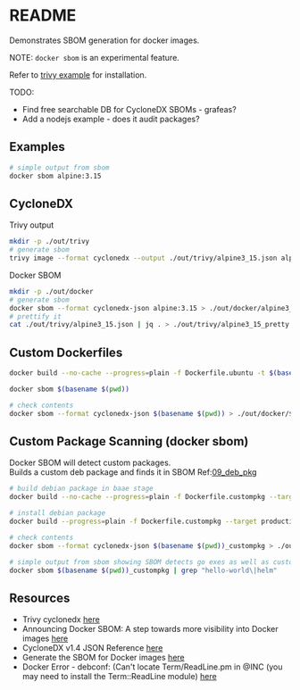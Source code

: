 # README

Demonstrates SBOM generation for docker images.  

NOTE: `docker sbom` is an experimental feature.  

Refer to [trivy example](../48_trivy/README.md) for installation.  

TODO:

* Find free searchable DB for CycloneDX SBOMs - grafeas?  
* Add a nodejs example - does it audit packages?  

## Examples

```sh
# simple output from sbom
docker sbom alpine:3.15
```

## CycloneDX

Trivy output  

```sh
mkdir -p ./out/trivy
# generate sbom
trivy image --format cyclonedx --output ./out/trivy/alpine3_15.json alpine:3.15
```

Docker SBOM  

```sh
mkdir -p ./out/docker
# generate sbom
docker sbom --format cyclonedx-json alpine:3.15 > ./out/docker/alpine3_15.json
# prettify it
cat ./out/trivy/alpine3_15.json | jq . > ./out/trivy/alpine3_15_pretty.json
```

## Custom Dockerfiles

```sh
docker build --no-cache --progress=plain -f Dockerfile.ubuntu -t $(basename $(pwd)) .

docker sbom $(basename $(pwd))

# check contents
docker sbom --format cyclonedx-json $(basename $(pwd)) > ./out/docker/$(basename $(pwd)).json
```

## Custom Package Scanning (docker sbom)

Docker SBOM will detect custom packages.  
Builds a custom deb package and finds it in SBOM Ref:[09_deb_pkg](https://github.com/chrisguest75/shell_examples/tree/master/09_deb_pkg)  


```sh
# build debian package in baae stage 
docker build --no-cache --progress=plain -f Dockerfile.custompkg --target builder -t $(basename $(pwd))_custompkg .

# install debian package
docker build --progress=plain -f Dockerfile.custompkg --target production -t $(basename $(pwd))_custompkg .

# check contents
docker sbom --format cyclonedx-json $(basename $(pwd))_custompkg > ./out/docker/$(basename $(pwd))_custompkg.json

# simple output from sbom showing SBOM detects go exes as well as custom packages
docker sbom $(basename $(pwd))_custompkg | grep "hello-world\|helm"
```

## Resources

* Trivy cyclonedx [here](https://aquasecurity.github.io/trivy/v0.24.2/advanced/sbom/cyclonedx/)
* Announcing Docker SBOM: A step towards more visibility into Docker images [here](https://www.docker.com/blog/announcing-docker-sbom-a-step-towards-more-visibility-into-docker-images/)
* CycloneDX v1.4 JSON Reference [here](https://cyclonedx.org/docs/1.4/json/)
* Generate the SBOM for Docker images [here](https://docs.docker.com/engine/sbom/)  
* Docker Error - debconf: (Can't locate Term/ReadLine.pm in @INC (you may need to install the Term::ReadLine module) [here](https://linuxamination.blogspot.com/2021/05/docker-error-debconf-cant-locate.html)